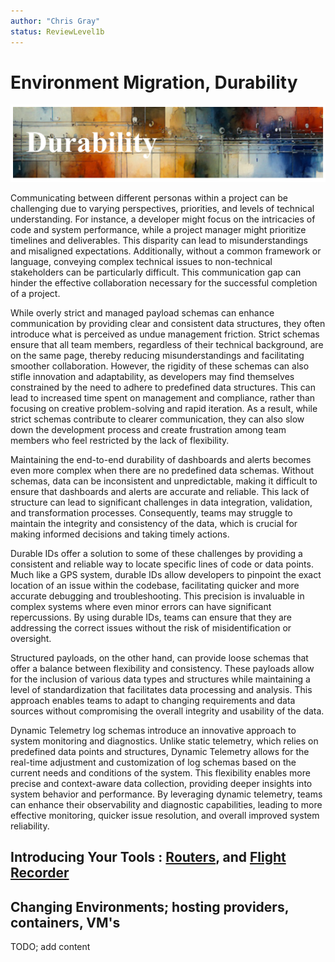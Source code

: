 ```yaml
---
author: "Chris Gray"
status: ReviewLevel1b
---
```


# Environment Migration, Durability

![image](../orig_media/Durability.banner.png)

Communicating between different personas within a project can be challenging due
to varying perspectives, priorities, and levels of technical understanding. For
instance, a developer might focus on the intricacies of code and system
performance, while a project manager might prioritize timelines and
deliverables. This disparity can lead to misunderstandings and misaligned
expectations. Additionally, without a common framework or language, conveying
complex technical issues to non-technical stakeholders can be particularly
difficult. This communication gap can hinder the effective collaboration
necessary for the successful completion of a project.

While overly strict and managed payload schemas can enhance communication by
providing clear and consistent data structures, they often introduce what is
perceived as undue management friction. Strict schemas ensure that all team
members, regardless of their technical background, are on the same page, thereby
reducing misunderstandings and facilitating smoother collaboration. However, the
rigidity of these schemas can also stifle innovation and adaptability, as
developers may find themselves constrained by the need to adhere to predefined
data structures. This can lead to increased time spent on management and
compliance, rather than focusing on creative problem-solving and rapid
iteration. As a result, while strict schemas contribute to clearer
communication, they can also slow down the development process and create
frustration among team members who feel restricted by the lack of flexibility.

Maintaining the end-to-end durability of dashboards and alerts becomes even more
complex when there are no predefined data schemas. Without schemas, data can be
inconsistent and unpredictable, making it difficult to ensure that dashboards
and alerts are accurate and reliable. This lack of structure can lead to
significant challenges in data integration, validation, and transformation
processes. Consequently, teams may struggle to maintain the integrity and
consistency of the data, which is crucial for making informed decisions and
taking timely actions.

Durable IDs offer a solution to some of these challenges by providing a
consistent and reliable way to locate specific lines of code or data points.
Much like a GPS system, durable IDs allow developers to pinpoint the exact
location of an issue within the codebase, facilitating quicker and more accurate
debugging and troubleshooting. This precision is invaluable in complex systems
where even minor errors can have significant repercussions. By using durable
IDs, teams can ensure that they are addressing the correct issues without the
risk of misidentification or oversight.

Structured payloads, on the other hand, can provide loose schemas that offer a
balance between flexibility and consistency. These payloads allow for the
inclusion of various data types and structures while maintaining a level of
standardization that facilitates data processing and analysis. This approach
enables teams to adapt to changing requirements and data sources without
compromising the overall integrity and usability of the data.

Dynamic Telemetry log schemas introduce an innovative approach to system
monitoring and diagnostics. Unlike static telemetry, which relies on predefined
data points and structures, Dynamic Telemetry allows for the real-time
adjustment and customization of log schemas based on the current needs and
conditions of the system. This flexibility enables more precise and
context-aware data collection, providing deeper insights into system behavior
and performance. By leveraging dynamic telemetry, teams can enhance their
observability and diagnostic capabilities, leading to more effective monitoring,
quicker issue resolution, and overall improved system reliability.

## Introducing Your Tools : [Routers](./Architecture.Components.FiltersRoutersAndAdapters.document.md), and [Flight Recorder](./Architecture.FlightRecorder.Overview.document.md)

## Changing Environments;  hosting providers, containers, VM's

TODO;  add content
